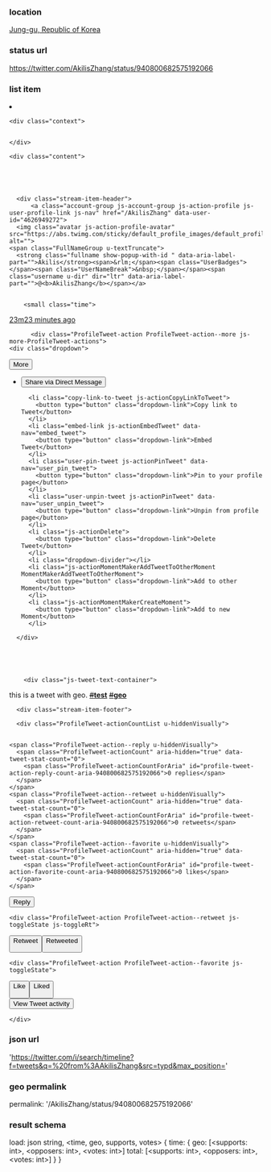 ### location
<a href="/search?q=place%3A0185a65a271b66e9" class="u-textUserColor js-nav js-geo-pivot-link" data-nav="search" data-place-id="0185a65a271b66e9">Jung-gu, Republic of Korea</a>

### status url
https://twitter.com/AkilisZhang/status/940800682575192066

### list item
<li class="js-stream-item stream-item stream-item
" data-item-id="940800682575192066" id="stream-item-tweet-940800682575192066" data-item-type="tweet">
    


  <div class="tweet js-stream-tweet js-actionable-tweet js-profile-popup-actionable dismissible-content
       original-tweet js-original-tweet
      
      
       my-tweet 
" data-tweet-id="940800682575192066" data-item-id="940800682575192066" data-permalink-path="/AkilisZhang/status/940800682575192066" data-conversation-id="940800682575192066" data-can-be-self-threaded="true" data-tweet-nonce="940800682575192066-3769ebad-576e-4a7a-b9cb-be45c48e54e8" data-tweet-stat-initialized="true" data-screen-name="AkilisZhang" data-name="Akilis" data-user-id="4626949272" data-you-follow="false" data-follows-you="false" data-you-block="false" data-reply-to-users-json="[{&quot;id_str&quot;:&quot;4626949272&quot;,&quot;screen_name&quot;:&quot;AkilisZhang&quot;,&quot;name&quot;:&quot;Akilis&quot;,&quot;emojified_name&quot;:{&quot;text&quot;:&quot;Akilis&quot;,&quot;emojified_text_as_html&quot;:&quot;Akilis&quot;}}]" data-disclosure-type="" data-component-context="tweet" data-tfb-view="/i/tfb/v1/quick_promote/940800682575192066">

    <div class="context">
      
      
    </div>

    <div class="content">
      

      

      
      <div class="stream-item-header">
          <a class="account-group js-account-group js-action-profile js-user-profile-link js-nav" href="/AkilisZhang" data-user-id="4626949272">
      <img class="avatar js-action-profile-avatar" src="https://abs.twimg.com/sticky/default_profile_images/default_profile_bigger.png" alt="">
    <span class="FullNameGroup u-textTruncate">
      <strong class="fullname show-popup-with-id " data-aria-label-part="">Akilis</strong><span>&rlm;</span><span class="UserBadges"></span><span class="UserNameBreak">&nbsp;</span></span><span class="username u-dir" dir="ltr" data-aria-label-part="">@<b>AkilisZhang</b></span></a>

        
        <small class="time">
  <a href="/AkilisZhang/status/940800682575192066" class="tweet-timestamp js-permalink js-nav js-tooltip" title="8:28 PM - 12 Dec 2017" data-conversation-id="940800682575192066"><span class="_timestamp js-short-timestamp js-relative-timestamp" data-time="1513139336" data-time-ms="1513139336000" data-long-form="true" aria-hidden="true">23m</span><span class="u-hiddenVisually" data-aria-label-part="last">23 minutes ago</span></a>
</small>

          <div class="ProfileTweet-action ProfileTweet-action--more js-more-ProfileTweet-actions">
    <div class="dropdown">
  <button class="ProfileTweet-actionButton u-textUserColorHover dropdown-toggle js-dropdown-toggle" type="button" aria-haspopup="true">
      <div class="IconContainer js-tooltip" title="More">
        <span class="Icon Icon--caretDownLight Icon--small"></span>
        <span class="u-hiddenVisually">More</span>
      </div>
  </button>
  <div class="dropdown-menu is-autoCentered">
  <div class="dropdown-caret">
    <div class="caret-outer"></div>
    <div class="caret-inner"></div>
  </div>
  <ul>
      <li class="share-via-dm js-actionShareViaDM" data-nav="share_tweet_dm">
        <button type="button" class="dropdown-link">Share via Direct Message</button>
      </li>
    
      <li class="copy-link-to-tweet js-actionCopyLinkToTweet">
        <button type="button" class="dropdown-link">Copy link to Tweet</button>
      </li>
      <li class="embed-link js-actionEmbedTweet" data-nav="embed_tweet">
        <button type="button" class="dropdown-link">Embed Tweet</button>
      </li>
      <li class="user-pin-tweet js-actionPinTweet" data-nav="user_pin_tweet">
        <button type="button" class="dropdown-link">Pin to your profile page</button>
      </li>
      <li class="user-unpin-tweet js-actionPinTweet" data-nav="user_unpin_tweet">
        <button type="button" class="dropdown-link">Unpin from profile page</button>
      </li>
      <li class="js-actionDelete">
        <button type="button" class="dropdown-link">Delete Tweet</button>
      </li>
      <li class="dropdown-divider"></li>
      <li class="js-actionMomentMakerAddTweetToOtherMoment MomentMakerAddTweetToOtherMoment">
        <button type="button" class="dropdown-link">Add to other Moment</button>
      </li>
      <li class="js-actionMomentMakerCreateMoment">
        <button type="button" class="dropdown-link">Add to new Moment</button>
      </li>
  </ul>
</div>
</div>

  </div>

      </div>

      


      
        <div class="js-tweet-text-container">
  <p class="TweetTextSize  js-tweet-text tweet-text" lang="en" data-aria-label-part="0">this is a tweet with geo. <a href="/hashtag/test?src=hash" data-query-source="hashtag_click" class="twitter-hashtag pretty-link js-nav" dir="ltr"><s>#</s><b>test</b></a> <a href="/hashtag/geo?src=hash" data-query-source="hashtag_click" class="twitter-hashtag pretty-link js-nav" dir="ltr"><s>#</s><b>geo</b></a></p>
</div>


      

      
        


      
      

      
      <div class="stream-item-footer">
  
      <div class="ProfileTweet-actionCountList u-hiddenVisually">
    
    
    <span class="ProfileTweet-action--reply u-hiddenVisually">
      <span class="ProfileTweet-actionCount" aria-hidden="true" data-tweet-stat-count="0">
        <span class="ProfileTweet-actionCountForAria" id="profile-tweet-action-reply-count-aria-940800682575192066">0 replies</span>
      </span>
    </span>
    <span class="ProfileTweet-action--retweet u-hiddenVisually">
      <span class="ProfileTweet-actionCount" aria-hidden="true" data-tweet-stat-count="0">
        <span class="ProfileTweet-actionCountForAria" id="profile-tweet-action-retweet-count-aria-940800682575192066">0 retweets</span>
      </span>
    </span>
    <span class="ProfileTweet-action--favorite u-hiddenVisually">
      <span class="ProfileTweet-actionCount" aria-hidden="true" data-tweet-stat-count="0">
        <span class="ProfileTweet-actionCountForAria" id="profile-tweet-action-favorite-count-aria-940800682575192066">0 likes</span>
      </span>
    </span>
  </div>

  <div class="ProfileTweet-actionList js-actions" role="group" aria-label="Tweet actions">
    <div class="ProfileTweet-action ProfileTweet-action--reply">
  <button class="ProfileTweet-actionButton js-actionButton js-actionReply" data-modal="ProfileTweet-reply" type="button" aria-describedby="profile-tweet-action-reply-count-aria-940800682575192066">
    <div class="IconContainer js-tooltip" data-original-title="Reply">
      <span class="Icon Icon--medium Icon--reply"></span>
      <span class="u-hiddenVisually">Reply</span>
    </div>
      <span class="ProfileTweet-actionCount ProfileTweet-actionCount--isZero ">
        <span class="ProfileTweet-actionCountForPresentation" aria-hidden="true"></span>
      </span>
  </button>
</div>

    <div class="ProfileTweet-action ProfileTweet-action--retweet js-toggleState js-toggleRt">
  <button class="ProfileTweet-actionButton  js-actionButton js-actionRetweet" data-modal="ProfileTweet-retweet" type="button" aria-describedby="profile-tweet-action-retweet-count-aria-940800682575192066">
    <div class="IconContainer js-tooltip" data-original-title="Retweet">
      <span class="Icon Icon--medium Icon--retweet"></span>
      <span class="u-hiddenVisually">Retweet</span>
    </div>
      <span class="ProfileTweet-actionCount ProfileTweet-actionCount--isZero">
    <span class="ProfileTweet-actionCountForPresentation" aria-hidden="true"></span>
  </span>

  </button><button class="ProfileTweet-actionButtonUndo js-actionButton js-actionRetweet" data-modal="ProfileTweet-retweet" type="button">
    <div class="IconContainer js-tooltip" title="Undo retweet">
      <span class="Icon Icon--medium Icon--retweet"></span>
      <span class="u-hiddenVisually">Retweeted</span>
    </div>
      <span class="ProfileTweet-actionCount ProfileTweet-actionCount--isZero">
    <span class="ProfileTweet-actionCountForPresentation" aria-hidden="true"></span>
  </span>

  </button>
</div>


    <div class="ProfileTweet-action ProfileTweet-action--favorite js-toggleState">
  <button class="ProfileTweet-actionButton js-actionButton js-actionFavorite" type="button" aria-describedby="profile-tweet-action-favorite-count-aria-940800682575192066">
    <div class="IconContainer js-tooltip" data-original-title="Like">
      <span role="presentation" class="Icon Icon--heart Icon--medium"></span>
      <div class="HeartAnimation"></div>
      <span class="u-hiddenVisually">Like</span>
    </div>
      <span class="ProfileTweet-actionCount ProfileTweet-actionCount--isZero">
    <span class="ProfileTweet-actionCountForPresentation" aria-hidden="true"></span>
  </span>

  </button><button class="ProfileTweet-actionButtonUndo ProfileTweet-action--unfavorite u-linkClean js-actionButton js-actionFavorite" type="button">
    <div class="IconContainer js-tooltip" title="Undo like">
      <span role="presentation" class="Icon Icon--heart Icon--medium"></span>
      <div class="HeartAnimation"></div>
      <span class="u-hiddenVisually">Liked</span>
    </div>
      <span class="ProfileTweet-actionCount ProfileTweet-actionCount--isZero">
    <span class="ProfileTweet-actionCountForPresentation" aria-hidden="true"></span>
  </span>

  </button>
</div>


    

    
  <div class="ProfileTweet-action ProfileTweet-action--analytics">
    <button class="ProfileTweet-actionButton u-textUserColorHover js-actionButton js-actionQuickPromote" type="button">
      <div class="IconContainer js-tooltip" data-original-title="View Tweet activity">
        <span class="Icon Icon--medium Icon--analytics"></span>
        <span class="u-hiddenVisually">View Tweet activity</span>
      </div>
    </button>
  </div>

  </div>

</div>
  



      
      

      

      

    </div>

  </div>



</li>


### json url
'https://twitter.com/i/search/timeline?f=tweets&q=%20from%3AAkilisZhang&src=typd&max_position='

### geo permalink
permalink: '/AkilisZhang/status/940800682575192066'

### result schema
load: json string, <time, geo, supports, votes>
{
    time: {
        geo: [<supports: int>, <opposers: int>, <votes: int>]
        total: [<supports: int>, <opposers: int>, <votes: int>]
    }
}
